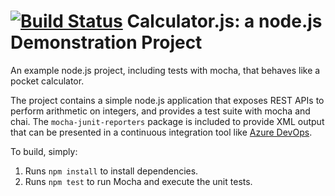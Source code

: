 [![Build Status](https://dev.azure.com/erictempestazure/Integrating%20External%20Source%20Control%20with%20Azure%20Pipelines/_apis/build/status/013310.calculator?branchName=refs%2Fpull%2F1%2Fmerge)](https://dev.azure.com/erictempestazure/Integrating%20External%20Source%20Control%20with%20Azure%20Pipelines/_build/latest?definitionId=12&branchName=refs%2Fpull%2F1%2Fmerge)
Calculator.js: a node.js Demonstration Project
==============================================
An example node.js project, including tests with mocha, that behaves like
a pocket calculator.

The project contains a simple node.js application that exposes REST APIs
to perform arithmetic on integers, and provides a test suite with mocha
and chai.  The `mocha-junit-reporters` package is included to provide XML
output that can be presented in a continuous integration tool like
[Azure DevOps](https://azure.com/devops).

To build, simply:

1. Runs `npm install` to install dependencies.
2. Runs `npm test` to run Mocha and execute the unit tests.

